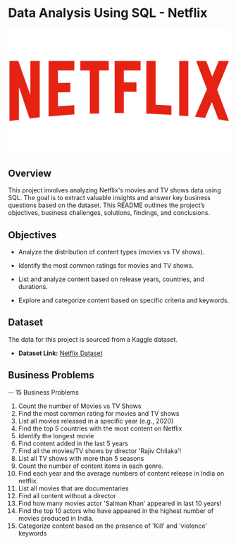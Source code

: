 # Data Analysis Using SQL - Netflix 

![Netflixlogo](https://github.com/kanish230/netflix_sql/blob/main/Netflix%20Logo.jpg)

## Overview
This project involves analyzing Netflix's movies and TV shows data using SQL. The goal is to extract valuable insights and answer key business questions based on the dataset. This README outlines the project’s objectives, business challenges, solutions, findings, and conclusions.

## Objectives

- Analyze the distribution of content types (movies vs TV shows).

- Identify the most common ratings for movies and TV shows.

- List and analyze content based on release years, countries, and durations.

- Explore and categorize content based on specific criteria and keywords.

## Dataset

The data for this project is sourced from a Kaggle dataset.

- **Dataset Link:** [Netflix Dataset](https://www.kaggle.com/datasets/shivamb/netflix-shows?resource=download)

## Business Problems

-- 15 Business Problems

1. Count the number of Movies vs TV Shows
2. Find the most common rating for movies and TV shows
3. List all movies released in a specific year (e.g., 2020)
4. Find the top 5 countries with the most content on Netflix
5. Identify the longest movie
6. Find content added in the last 5 years
7. Find all the movies/TV shows by director 'Rajiv Chilaka'!
8. List all TV shows with more than 5 seasons
9. Count the number of content items in each genre.
10. Find each year and the average numbers of content release in India on netflix.
11. List all movies that are documentaries
12. Find all content without a director
13. Find how many movies actor 'Salman Khan' appeared in last 10 years!
14. Find the top 10 actors who have appeared in the highest number of movies produced in India.
15. Categorize content based on the presence of 'Kill' and 'violence' keywords

















